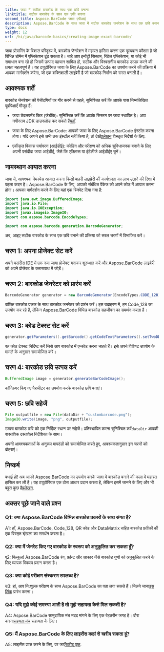 ```yaml
---
title: जावा में सटीक बारकोड के साथ एक छवि बनाना
linktitle: सटीक बारकोड के साथ एक छवि बनाना
second_title: Aspose.BarCode जावा एपीआई
description: Aspose.BarCode के साथ जावा में सटीक बारकोड जनरेशन के साथ एक छवि बनाना। आसानी से कस्टम बारकोड बनाएं। दस्तावेज़ देखें, डाउनलोड करें और सहायता प्राप्त करें।
type: docs
weight: 12
url: /hi/java/barcode-basics/creating-image-exact-barcode/
---
```

जावा प्रोग्रामिंग के विशाल परिदृश्य में, बारकोड जेनरेशन में महारत हासिल करना एक मूल्यवान कौशल है जो विभिन्न डोमेन में एप्लिकेशन ढूंढ सकता है। चाहे आप इन्वेंट्री सिस्टम, रिटेल एप्लिकेशन, या कोई भी समाधान बना रहे हों जिसमें उत्पाद पहचान शामिल हो, सटीक और विश्वसनीय बारकोड उत्पन्न करने की क्षमता महत्वपूर्ण है। यह ट्यूटोरियल जावा के लिए Aspose.BarCode का उपयोग करने की प्रक्रिया में आपका मार्गदर्शन करेगा, जो एक शक्तिशाली लाइब्रेरी है जो बारकोड निर्माण को सरल बनाती है।

## आवश्यक शर्तें

बारकोड जेनरेशन की पेचीदगियों पर गौर करने से पहले, सुनिश्चित करें कि आपके पास निम्नलिखित पूर्वापेक्षाएँ मौजूद हैं:

-  जावा डेवलपमेंट किट (जेडीके): सुनिश्चित करें कि आपके सिस्टम पर जावा स्थापित है। आप नवीनतम JDK डाउनलोड कर सकते हैं[यहाँ](https://www.oracle.com/java/technologies/javase-downloads.html).

-  जावा के लिए Aspose.BarCode: आपको जावा के लिए Aspose.BarCode इंस्टॉल करना होगा। यदि आपने इसे अभी तक इंस्टॉल नहीं किया है, तो देखें[प्रलेखन](https://reference.aspose.com/barcode/java/) विस्तृत निर्देशों के लिए.

- एकीकृत विकास पर्यावरण (आईडीई): कोडिंग और परीक्षण को अधिक सुविधाजनक बनाने के लिए अपनी पसंदीदा जावा आईडीई, जैसे कि एक्लिप्स या इंटेलीजे आईडीईए चुनें।

## नामस्थान आयात करना

जावा में, आवश्यक नेमस्पेस आयात करना किसी बाहरी लाइब्रेरी की कार्यक्षमता का लाभ उठाने की दिशा में पहला कदम है। Aspose.BarCode के लिए, आपको संबंधित पैकेज को अपने कोड में आयात करना होगा। आपका मार्गदर्शन करने के लिए यहां एक स्निपेट दिया गया है:

```java
import java.awt.image.BufferedImage;
import java.io.File;
import java.io.IOException;
import javax.imageio.ImageIO;
import com.aspose.barcode.EncodeTypes;

import com.aspose.barcode.generation.BarcodeGenerator;
```

अब, आइए सटीक बारकोड के साथ एक छवि बनाने की प्रक्रिया को सरल चरणों में विभाजित करें।

## चरण 1: अपना प्रोजेक्ट सेट करें

अपने पसंदीदा IDE में एक नया जावा प्रोजेक्ट बनाकर शुरुआत करें और Aspose.BarCode लाइब्रेरी को अपने प्रोजेक्ट के क्लासपाथ में जोड़ें।

## चरण 2: बारकोड जेनरेटर को प्रारंभ करें

```java
BarcodeGenerator generator = new BarcodeGenerator(EncodeTypes.CODE_128);
```

वांछित बारकोड प्रकार के साथ बारकोड जनरेटर को प्रारंभ करें। इस उदाहरण में, हम Code_128 का उपयोग कर रहे हैं, लेकिन Aspose.BarCode विभिन्न बारकोड सहजीवन का समर्थन करता है।

## चरण 3: कोड टेक्स्ट सेट करें

```java
generator.getParameters().getBarcode().getCodeTextParameters().setTwoDDisplayText("123456");
```

वह कोड टेक्स्ट निर्दिष्ट करें जिसे आप बारकोड में एन्कोड करना चाहते हैं। इसे अपने विशिष्ट उपयोग के मामले के अनुसार समायोजित करें।

## चरण 4: बारकोड छवि उत्पन्न करें

```java
BufferedImage image = generator.generateBarCodeImage();
```

कॉन्फ़िगर किए गए पैरामीटर का उपयोग करके बारकोड छवि बनाएं।

## चरण 5: छवि सहेजें

```java
File outputfile = new File(dataDir + "custombarcode.png");
ImageIO.write(image, "png", outputfile);
```

 उत्पन्न बारकोड छवि को एक निर्दिष्ट स्थान पर सहेजें। प्रतिस्थापित करना सुनिश्चित करें`dataDir` आपकी वास्तविक दस्तावेज़ निर्देशिका के साथ।

अपनी आवश्यकताओं के अनुरूप मापदंडों को समायोजित करते हुए, आवश्यकतानुसार इन चरणों को दोहराएं।

## निष्कर्ष

 बधाई हो! अब आपने Aspose.BarCode का उपयोग करके जावा में बारकोड बनाने की कला में महारत हासिल कर ली है। यह ट्यूटोरियल एक ठोस आधार प्रदान करता है, लेकिन इसमें जानने के लिए और भी बहुत कुछ है[प्रलेखन](https://reference.aspose.com/barcode/java/).

## अक्सर पूछे जाने वाले प्रश्न

### Q1: क्या Aspose.BarCode विभिन्न बारकोड प्रकारों के साथ संगत है?

A1: हाँ, Aspose.BarCode, Code_128, QR कोड और DataMatrix सहित बारकोड प्रतीकों की एक विस्तृत श्रृंखला का समर्थन करता है।

### Q2: क्या मैं जेनरेट किए गए बारकोड के स्वरूप को अनुकूलित कर सकता हूँ?

ए2: बिल्कुल! Aspose.BarCode रंग, फ़ॉन्ट और आकार जैसे बारकोड गुणों को अनुकूलित करने के लिए व्यापक विकल्प प्रदान करता है।

### Q3: क्या कोई परीक्षण संस्करण उपलब्ध है?

 उ3: हां, आप नि:शुल्क परीक्षण के साथ Aspose.BarCode का पता लगा सकते हैं। मिलने जाना[इस लिंक](https://releases.aspose.com/) प्रारंभ करना।

### Q4: यदि मुझे कोई समस्या आती है तो मुझे सहायता कैसे मिल सकती है?

 A4: Aspose.BarCode सामुदायिक मंच मदद मांगने के लिए एक बेहतरीन जगह है। दौरा करना[सहयता मंच](https://forum.aspose.com/c/barcode/13) सहायता के लिए।

### Q5: मैं Aspose.BarCode के लिए लाइसेंस कहां से खरीद सकता हूं?

 A5: लाइसेंस प्राप्त करने के लिए, पर जाएँ[खरीद पृष्ठ](https://purchase.aspose.com/buy).